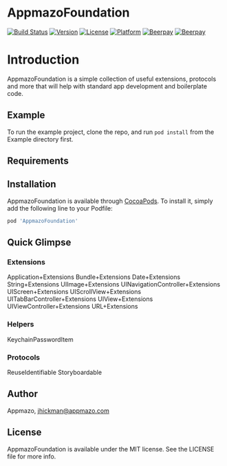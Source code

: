 # AppmazoFoundation

[![Build Status](https://travis-ci.com/Appmazo/AppmazoFoundation.svg?style=flat)](https://travis-ci.com/Appmazo/AppmazoFoundation)
[![Version](https://img.shields.io/cocoapods/v/AppmazoFoundation.svg?style=flat)](http://cocoapods.org/pods/AppmazoFoundation.svg)
[![License](https://img.shields.io/cocoapods/l/AppmazoFoundation.svg?style=flat)](http://cocoapods.org/pods/AppmazoFoundation.svg)
[![Platform](https://img.shields.io/cocoapods/p/AppmazoFoundation.svg?style=flat)](http://cocoapods.org/pods/AppmazoFoundation.svg)
[![Beerpay](https://beerpay.io/Appmazo/AppmazoFoundation/badge.svg?style=beer-square)](https://beerpay.io/Appmazo/AppmazoFoundation)
[![Beerpay](https://beerpay.io/Appmazo/AppmazoFoundation/make-wish.svg?style=flat-square)](https://beerpay.io/Appmazo/AppmazoFoundation?focus=wish)

# Introduction
AppmazoFoundation is a simple collection of useful extensions, protocols and more that will help with standard app development and boilerplate code. 

## Example

To run the example project, clone the repo, and run `pod install` from the Example directory first.

## Requirements

## Installation

AppmazoFoundation is available through [CocoaPods](https://cocoapods.org). To install
it, simply add the following line to your Podfile:

```ruby
pod 'AppmazoFoundation'
```

## Quick Glimpse

### Extensions
Application+Extensions
Bundle+Extensions
Date+Extensions
String+Extensions
UIImage+Extensions
UINavigationController+Extensions
UIScreen+Extensions
UIScrollView+Extensions
UITabBarController+Extensions
UIView+Extensions
UIViewController+Extensions
URL+Extensions

### Helpers
KeychainPasswordItem

### Protocols
ReuseIdentifiable
Storyboardable

## Author

Appmazo, jhickman@appmazo.com

## License

AppmazoFoundation is available under the MIT license. See the LICENSE file for more info.
